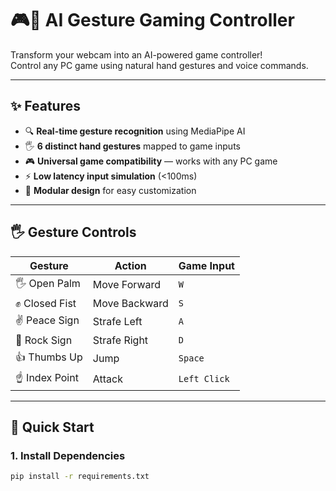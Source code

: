 # 🎮🤖 AI Gesture Gaming Controller

Transform your webcam into an AI-powered game controller!  
Control any PC game using natural hand gestures and voice commands.

---

## ✨ Features

- 🔍 **Real-time gesture recognition** using MediaPipe AI  
- 🖐 **6 distinct hand gestures** mapped to game inputs  
- 🎮 **Universal game compatibility** — works with any PC game  
- ⚡ **Low latency input simulation** (<100ms)  
- 🧩 **Modular design** for easy customization  

---

## 🖐 Gesture Controls

| Gesture         | Action         | Game Input  |
|----------------|----------------|-------------|
| 🖐 Open Palm    | Move Forward   | `W`         |
| ✊ Closed Fist  | Move Backward  | `S`         |
| ✌️ Peace Sign   | Strafe Left    | `A`         |
| 🤟 Rock Sign    | Strafe Right   | `D`         |
| 👍 Thumbs Up    | Jump           | `Space`     |
| ☝️ Index Point | Attack         | `Left Click`|

---

## 🚀 Quick Start

### 1. Install Dependencies

```bash
pip install -r requirements.txt
